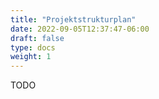 ```yaml
---
title: "Projektstrukturplan"
date: 2022-09-05T12:37:47-06:00
draft: false
type: docs
weight: 1
---
```


TODO